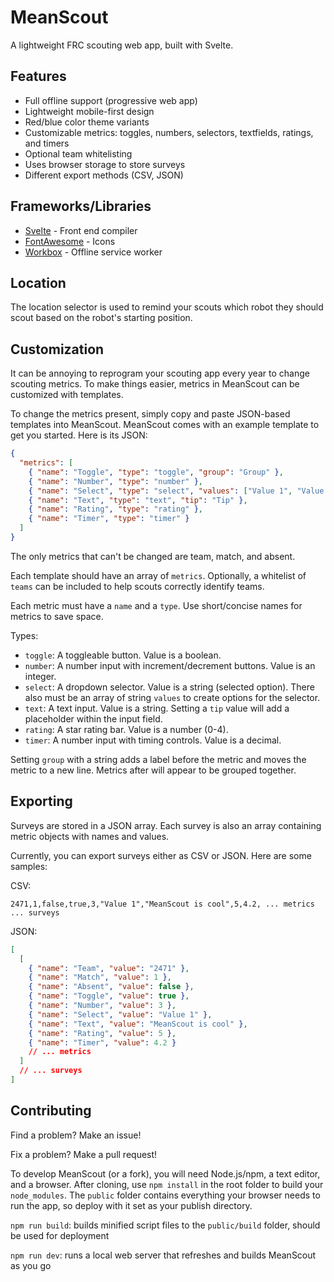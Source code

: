 # MeanScout

A lightweight FRC scouting web app, built with Svelte.

## Features

- Full offline support (progressive web app)
- Lightweight mobile-first design
- Red/blue color theme variants
- Customizable metrics: toggles, numbers, selectors, textfields, ratings, and timers
- Optional team whitelisting
- Uses browser storage to store surveys
- Different export methods (CSV, JSON)

## Frameworks/Libraries

- [Svelte](https://svelte.dev/) - Front end compiler
- [FontAwesome](https://fontawesome.com/) - Icons
- [Workbox](https://developers.google.com/web/tools/workbox) - Offline service worker

## Location

The location selector is used to remind your scouts which robot they should scout based on the robot's starting position.

## Customization

It can be annoying to reprogram your scouting app every year to change scouting metrics. To make things easier, metrics in MeanScout can be customized with templates.

To change the metrics present, simply copy and paste JSON-based templates into MeanScout. MeanScout comes with an example template to get you started. Here is its JSON:

```json
{
  "metrics": [
    { "name": "Toggle", "type": "toggle", "group": "Group" },
    { "name": "Number", "type": "number" },
    { "name": "Select", "type": "select", "values": ["Value 1", "Value 2", "Value 3"] },
    { "name": "Text", "type": "text", "tip": "Tip" },
    { "name": "Rating", "type": "rating" },
    { "name": "Timer", "type": "timer" }
  ]
}
```

The only metrics that can't be changed are team, match, and absent.

Each template should have an array of `metrics`. Optionally, a whitelist of `teams` can be included to help scouts correctly identify teams.

Each metric must have a `name` and a `type`. Use short/concise names for metrics to save space.

Types:

- `toggle`: A toggleable button. Value is a boolean.
- `number`: A number input with increment/decrement buttons. Value is an integer.
- `select`: A dropdown selector. Value is a string (selected option). There also must be an array of string `values` to create options for the selector.
- `text`: A text input. Value is a string. Setting a `tip` value will add a placeholder within the input field.
- `rating`: A star rating bar. Value is a number (0-4).
- `timer`: A number input with timing controls. Value is a decimal.

Setting `group` with a string adds a label before the metric and moves the metric to a new line. Metrics after will appear to be grouped together.

## Exporting

Surveys are stored in a JSON array. Each survey is also an array containing metric objects with names and values.

Currently, you can export surveys either as CSV or JSON. Here are some samples:

CSV:

```csv
2471,1,false,true,3,"Value 1","MeanScout is cool",5,4.2, ... metrics
... surveys
```

JSON:

```json
[
  [
    { "name": "Team", "value": "2471" },
    { "name": "Match", "value": 1 },
    { "name": "Absent", "value": false },
    { "name": "Toggle", "value": true },
    { "name": "Number", "value": 3 },
    { "name": "Select", "value": "Value 1" },
    { "name": "Text", "value": "MeanScout is cool" },
    { "name": "Rating", "value": 5 },
    { "name": "Timer", "value": 4.2 }
    // ... metrics
  ]
  // ... surveys
]
```

## Contributing

Find a problem? Make an issue!

Fix a problem? Make a pull request!

To develop MeanScout (or a fork), you will need Node.js/npm, a text editor, and a browser. After cloning, use `npm install` in the root folder to build your `node_modules`. The `public` folder contains everything your browser needs to run the app, so deploy with it set as your publish directory.

`npm run build`: builds minified script files to the `public/build` folder, should be used for deployment

`npm run dev`: runs a local web server that refreshes and builds MeanScout as you go